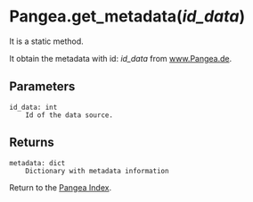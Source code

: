 # Pangea.get_metadata(*id_data*)

It is a static method.

It obtain the metadata with id: *id_data* from www.Pangea.de.

## Parameters

    id_data: int
        Id of the data source.

## Returns

    metadata: dict
        Dictionary with metadata information

Return to the [Pangea Index](index_pangea.md).
